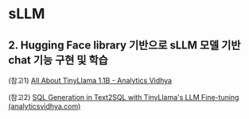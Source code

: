 # sLLM

## 2. Hugging Face library 기반으로 sLLM 모델 기반 chat 기능 구현 및 학습

(참고1) [All About TinyLlama 1.1B - Analytics Vidhya](https://www.analyticsvidhya.com/blog/2024/01/tinyllama-b-size-doesnt-matter/)

(참고2) [SQL Generation in Text2SQL with TinyLlama's LLM Fine-tuning (analyticsvidhya.com)](https://www.analyticsvidhya.com/blog/2024/02/sql-generation-in-text2sql-with-tinyllamas-llm-fine-tuning/)